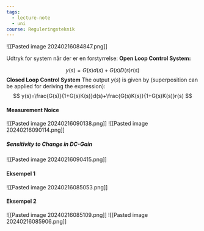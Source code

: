 ```yaml
---
tags:
  - lecture-note
  - uni
course: Reguleringsteknik
---
```

![[Pasted image 20240216084847.png]]

Udtryk for system når der er en forstyrrelse:
**Open Loop Control System:**

$$
y(s)=G(s)d(s)+G(s)D(s)r(s)
$$
**Closed Loop Control System**
The output $y(s)$ is given by (superposition can be applied for deriving the expression):
$$
y(s)=\frac{G(s)}{1+G(s)K(s)}d(s)+\frac{G(s)K(s)}{1+G(s)K(s)}r(s)
$$

#### Measurement Noice
![[Pasted image 20240216090138.png]]
![[Pasted image 20240216090114.png]]


##### Sensitivity to Change in DC-Gain
![[Pasted image 20240216090415.png]]
#### Eksempel 1
![[Pasted image 20240216085053.png]]

#### Eksempel 2
![[Pasted image 20240216085109.png]]
![[Pasted image 20240216085906.png]]

